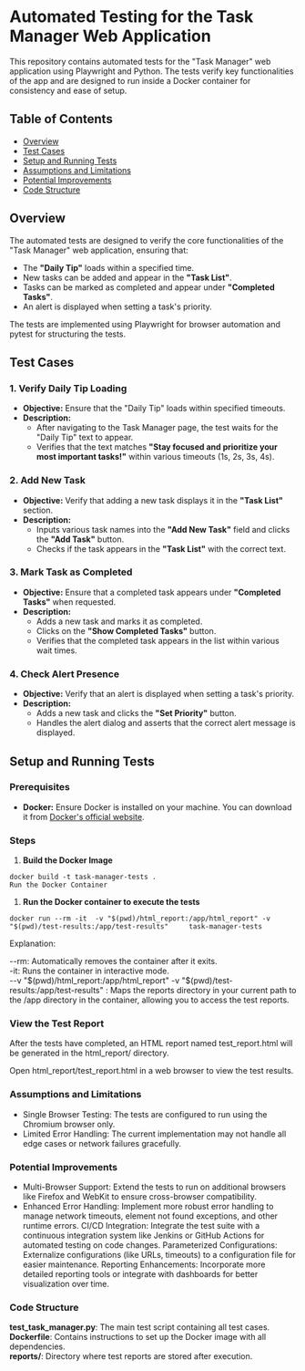 # Automated Testing for the Task Manager Web Application

This repository contains automated tests for the "Task Manager" web application using Playwright and Python. The tests verify key functionalities of the app and are designed to run inside a Docker container for consistency and ease of setup.

## Table of Contents

- [Overview](#overview)
- [Test Cases](#test-cases)
- [Setup and Running Tests](#setup-and-running-tests)
- [Assumptions and Limitations](#assumptions-and-limitations)
- [Potential Improvements](#potential-improvements)
- [Code Structure](#code-structure)

## Overview

The automated tests are designed to verify the core functionalities of the "Task Manager" web application, ensuring that:

- The **"Daily Tip"** loads within a specified time.
- New tasks can be added and appear in the **"Task List"**.
- Tasks can be marked as completed and appear under **"Completed Tasks"**.
- An alert is displayed when setting a task's priority.

The tests are implemented using Playwright for browser automation and pytest for structuring the tests.

## Test Cases

### 1. Verify Daily Tip Loading

- **Objective:** Ensure that the "Daily Tip" loads within specified timeouts.
- **Description:**
  - After navigating to the Task Manager page, the test waits for the "Daily Tip" text to appear.
  - Verifies that the text matches **"Stay focused and prioritize your most important tasks!"** within various timeouts (1s, 2s, 3s, 4s).

### 2. Add New Task

- **Objective:** Verify that adding a new task displays it in the **"Task List"** section.
- **Description:**
  - Inputs various task names into the **"Add New Task"** field and clicks the **"Add Task"** button.
  - Checks if the task appears in the **"Task List"** with the correct text.

### 3. Mark Task as Completed

- **Objective:** Ensure that a completed task appears under **"Completed Tasks"** when requested.
- **Description:**
  - Adds a new task and marks it as completed.
  - Clicks on the **"Show Completed Tasks"** button.
  - Verifies that the completed task appears in the list within various wait times.

### 4. Check Alert Presence

- **Objective:** Verify that an alert is displayed when setting a task's priority.
- **Description:**
  - Adds a new task and clicks the **"Set Priority"** button.
  - Handles the alert dialog and asserts that the correct alert message is displayed.

## Setup and Running Tests

### Prerequisites

- **Docker:** Ensure Docker is installed on your machine. You can download it from [Docker's official website](https://www.docker.com/get-started).

### Steps


1. **Build the Docker Image**


```
docker build -t task-manager-tests .
Run the Docker Container
```


1. **Run the Docker container to execute the tests**

````
docker run --rm -it  -v "$(pwd)/html_report:/app/html_report" -v "$(pwd)/test-results:/app/test-results"     task-manager-tests
````
  
Explanation:

--rm: Automatically removes the container after it exits.  
-it: Runs the container in interactive mode.  
--v "$(pwd)/html_report:/app/html_report" -v "$(pwd)/test-results:/app/test-results" : Maps the reports directory in your current path to the /app directory in the container, allowing you to access the test reports.
### View the Test Report

After the tests have completed, an HTML report named test_report.html will be generated in the html_report/ directory.

Open html_report/test_report.html in a web browser to view the test results.

### Assumptions and Limitations
- Single Browser Testing: The tests are configured to run using the Chromium browser only.  
- Limited Error Handling: The current implementation may not handle all edge cases or network failures gracefully.  
### Potential Improvements
- Multi-Browser Support: Extend the tests to run on additional browsers like Firefox and WebKit to ensure cross-browser compatibility.
- Enhanced Error Handling: Implement more robust error handling to manage network timeouts, element not found exceptions, and other runtime errors.
CI/CD Integration: Integrate the test suite with a continuous integration system like Jenkins or GitHub Actions for automated testing on code changes.
Parameterized Configurations: Externalize configurations (like URLs, timeouts) to a configuration file for easier maintenance.
Reporting Enhancements: Incorporate more detailed reporting tools or integrate with dashboards for better visualization over time.
### Code Structure
**test_task_manager.py**: The main test script containing all test cases.  
**Dockerfile**: Contains instructions to set up the Docker image with all dependencies.  
**reports/**: Directory where test reports are stored after execution.

